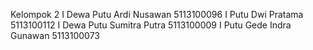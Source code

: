 Kelompok 2
I Dewa Putu Ardi Nusawan	5113100096
I Putu Dwi Pratama			5113100112
I Dewa Putu Sumitra Putra	5113100009
I Putu Gede Indra Gunawan	5113100073